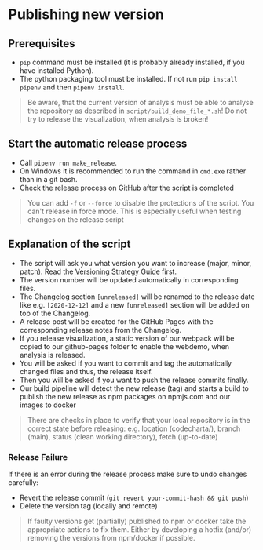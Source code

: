 # Publishing new version

## Prerequisites

- `pip` command must be installed (it is probably already installed, if you have installed Python).
- The python packaging tool must be installed. If not run `pip install pipenv` and then `pipenv install`.

> Be aware, that the current version of analysis must be able to analyse the repository as described in `script/build_demo_file_*.sh`! Do not try to release the visualization, when analysis is broken!

## Start the automatic release process

- Call `pipenv run make_release`.
- On Windows it is recommended to run the command in `cmd.exe` rather than in a git bash.
- Check the release process on GitHub after the script is completed

> You can add `-f` or `--force` to disable the protections of the script. You can't release in force mode.
> This is especially useful when testing changes on the release script

## Explanation of the script

- The script will ask you what version you want to increase (major, minor, patch). Read the [Versioning Strategy Guide](https://maibornwolff.github.io/codecharta/docs/versioning/) first.
- The version number will be updated automatically in corresponding files.
- The Changelog section `[unreleased]` will be renamed to the release date like e.g. `[2020-12-12]` and a new `[unreleased]` section will be added on top of the Changelog.
- A release post will be created for the GitHub Pages with the corresponding release notes from the Changelog.
- If you release visualization, a static version of our webpack will be copied to our github-pages folder to enable the webdemo, when analysis is released.
- You will be asked if you want to commit and tag the automatically changed files and thus, the release itself.
- Then you will be asked if you want to push the release commits finally.
- Our build pipeline will detect the new release (tag) and starts a build to publish the new release as npm packages on npmjs.com and our images to docker

> There are checks in place to verify that your local repository is in the correct state before releasing:
> e.g. location (codecharta/), branch (main), status (clean working directory), fetch (up-to-date)

### Release Failure

If there is an error during the release process make sure to undo changes carefully:

- Revert the release commit (`git revert your-commit-hash && git push`)
- Delete the version tag (locally and remote)

> If faulty versions get (partially) published to npm or docker take the appropriate actions to fix them. Either by
> developing a hotfix (and/or) removing the versions from npm/docker if possible.
